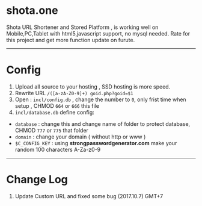 # shota.one
Shota URL Shortener and Stored Platform , is working well on Mobile,PC,Tablet with html5,javascript support, no mysql needed.
Rate for this project and get more function update on furute.
____________________________________
# Config
1. Upload all source to your hosting , SSD hosting is more speed.
1. Rewrite URL `/([a-zA-Z0-9]+) goid.php?goid=$1`
1. Open : `incl/config.db` , change the number to `0`, only frist time when setup , CHMOD `664` or `666` this file
1. `incl/database.db` define config:
* `database` : change this and change name of folder to protect database, CHMOD `777` or `775` that folder
* `domain` : change your domain ( without http or www )
* `$C_CONFIG_KEY` : using **strongpasswordgenerator.com** make your random 100 characters A-Za-z0-9
____________________________________
# Change Log
1. Update Custom URL and fixed some bug (2017.10.7) GMT+7
